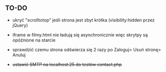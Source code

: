 ## TO-DO

* ukryć "scrolltotop" jeśli strona jest zbyt krótka (visibility:hidden przez jQuery)
* iframe w filmy.html nie ładują się asynchronicznie więc skrytpy są opóźnione na starcie
* sprawdzić czemu strona odświerza się 2 razy po Zaloguj> Usuń stronę> Anuluj

* ~~ustawić SMTP na localhost:25 do testów contact.php~~
